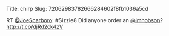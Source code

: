 Title: chirp
Slug: 72062983782666284602f8fb1036a5cd

RT <a href="http://twitter.com/JoeScarboro">@JoeScarboro</a>: #Sizzle8 Did anyone order an <a href="http://twitter.com/imhobson">@imhobson</a>? <a href="http://t.co/djRd2ck4zV">http://t.co/djRd2ck4zV</a>
